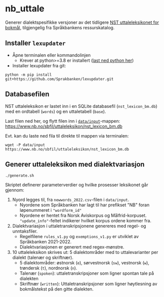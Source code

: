 # nb_uttale

Generer dialektspesifikke versjoner av det tidligere [NST uttaleleksikonet for bokmål](https://www.nb.no/sprakbanken/ressurskatalog/oai-nb-no-sbr-23/), tilgjengelig fra Språkbankens ressurskatalog.

## Installer `lexupdater`

- Åpne terminalen eller kommandolinjen
  - Krever at python>=3.8 er installert ([last ned python her](https://www.python.org/downloads/))
- Installer lexupdater fra git:

```shell
python -m pip install git+https://github.com/Sprakbanken/lexupdater.git
```

## Databasefilen

NST uttaleleksikon er lastet inn i en SQLite databasefil (`nst_lexicon_bm.db`) med en ordtabell (`words`) og en uttaletabell (`base`).

Last filen ned her, og flytt filen inn i [`data/input`](./data/input/)-mappen:
https://www.nb.no/sbfil/uttaleleksikon/nst_lexicon_bm.db



Evt. kan du laste ned fila til direkte til mappen via terminalen:

```shell
wget -P data/input https://www.nb.no/sbfil/uttaleleksikon/nst_lexicon_bm.db
```


## Generer uttaleleksikon med dialektvariasjon

``` shell
./generate.sh
```

Skriptet definerer parameterverdier og hvilke prosesser leksikonet går gjennom:

1. Nyord legges til, fra `newwords_2022.csv`-filen i `data/input`.
    - Nyordene som Språkbanken har lagt til har prefikset "NB" foran løpenummeret i `"wordform_id"`
    - Nyordene er hentet fra Norsk Aviskorpus og Målfrid-korpuset. `"update_info"`-feltet indikerer hvilket korpus ordene kommer fra.
2. Dialektvariasjon i uttaletranskripsjonene genereres med regel- og unntaksfiler.
    - Regelfilene `rules_v1.py` og `exemptions_v1.py` er utviklet av Språkbanken 2021-2022.
    - Dialektvariasjonen er generert med regex-mønstre.
3. 10 uttaleleksikon skrives ut: 5 dialektområder med to uttalevarianter per dialekt (talenær og skriftnær).
    - 5 dialektområder: østnorsk (`e`), sørvestnorsk (`sw`), vestnorsk (`w`), trøndersk (`t`), nordnorsk (`n`).
    - Talenær (`spoken`): uttaletranskripsjoner som ligner spontan tale på dialekten
    - Skriftnær (`written`): Uttaletranskripsjoner som ligner høytlesning av bokmålstekst på den gitte dialekten.
